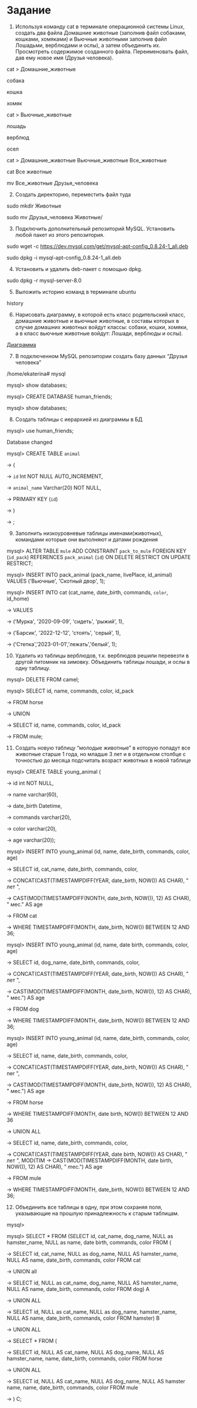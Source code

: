 # Задание
1. Используя команду cat в терминале операционной системы Linux, создать два файла Домашние животные (заполнив файл собаками, кошками, хомяками) и Вьючные животными заполнив файл Лошадьми, верблюдами и ослы), а затем объединить их. Просмотреть содержимое созданного файла. Переименовать файл, дав ему новое имя (Друзья человека).

cat > Домашние_животные

собака 

кошка 

хомяк

cat > Вьючные_животные

лошадь

верблюд

осел

cat > Домашние_животные Вьючные_животные Все_животные

cat Все животные

mv Все_животные Друзья_человека

2. Создать директорию, переместить файл туда

sudo mkdir Животные

sudo mv Друзья_человека Животные/

3. Подключить дополнительный репозиторий MySQL. Установить любой пакет из этого репозитория.

sudo wget -c https://dev.mysql.com/get/mysql-apt-config_0.8.24-1_all.deb

sudo dpkg -i mysql-apt-config_0.8.24-1_all.deb

4. Установить и удалить deb-пакет с помощью dpkg.

sudo dpkg -r mysql-server-8.0

5. Выложить историю команд в терминале ubuntu

history

6. Нарисовать диаграмму, в которой есть класс родительский класс, домашние животные и вьючные животные, в составы которых в случае домашних животных войдут классы: собаки, кошки, хомяки, а в класс вьючные животные войдут: Лошади, верблюды и ослы).

<a href="diagramm/ClassDiagramm.drawio.png" target="_blank">Диаграмма</a>

7. В подключенном MySQL репозитории создать базу данных “Друзья человека”

/home/ekaterina# mysql

mysql> show databases;

mysql> CREATE DATABASE human_friends;

mysql> show databases;

8. Создать таблицы с иерархией из диаграммы в БД

mysql> use human_friends;

Database changed

mysql> CREATE TABLE `animal`

-> (

-> `id` Int NOT NULL AUTO_INCREMENT,

-> `animal_name` Varchar(20) NOT NULL,

-> PRIMARY KEY (`id`)

-> )

-> ;

9. Заполнить низкоуровневые таблицы именами(животных), командами которые они выполняют и датами рождения

mysql> ALTER TABLE `mule` ADD CONSTRAINT `pack_to_mule` FOREIGN KEY (`id_pack`) REFERENCES `pack_animal` (`id`) ON DELETE RESTRICT ON UPDATE RESTRICT;

mysql> INSERT INTO pack_animal (pack_name, livePlace, id_animal) VALUES ('Вьючные', 'Скотный двор', 1);

mysql> INSERT INTO cat (cat_name, date_birth, commands, `color`, id_home)

-> VALUES

-> ('Мурка', '2020-09-09', 'сидеть', 'рыжий', 1),

-> ('Барсик', '2022-12-12', 'стоять', 'серый', 1),

-> ('Степка','2023-01-01','лежать','белый', 1);

10. Удалить из таблицы верблюдов, т.к. верблюдов решили перевезти в другой питомник на зимовку. Объединить таблицы лошади, и ослы в одну таблицу.

mysql> DELETE FROM camel;

mysql> SELECT id, name, commands, color, id_pack

-> FROM horse

-> UNION

-> SELECT id, name, commands, color, id_pack

-> FROM mule;

11. Создать новую таблицу “молодые животные” в которую попадут все животные старше 1 года, но младше 3 лет и в отдельном столбце с точностью до месяца подсчитать возраст животных в новой таблице

mysql> CREATE TABLE young_animal (

-> id int NOT NULL,

-> name varchar(60),

-> date_birth Datetime,

-> commands varchar(20),

-> color varchar(20),

-> age varchar(20));

mysql> INSERT INTO young_animal (id, name, date_birth, commands, color, age)

-> SELECT id, cat_name, date_birth, commands, color,

-> CONCAT(CAST(TIMESTAMPDIFF(YEAR, date_birth, NOW()) AS CHAR), " лет ",

-> CAST(MOD(TIMESTAMPDIFF(NONTH, date_birth, NOW()), 12) AS CHAR), " мес." AS age

-> FROM cat

-> WHERE TIMESTAMPDIFF(MONTH, date_birth, NOW()) BETWEEN 12 AND 36; 

mysql> INSERT INTO young_animal (id, name, date birth, commands, color, age)

-> SELECT id, dog_name, date_birth, commands, color,

-> CONCAT(CAST(TIMESTAMPDIFF(YEAR, date_birth, NOW()) AS CHAR), " лет ",

-> CAST(MOD(TIMESTAMPDIFF(MONTH, date_birth, NOW()), 12) AS CHAR), " мес.") AS age

-> FROM dog

-> WHERE TIMESTAMPDIFF(MONTH, date_birth, NOW()) BETWEEN 12 AND 36;

mysql> INSERT INTO young_animal (id, name, date_birth, commands, color, age)

-> SELECT id, name, date_birth, commands, color,

-> CONCAT(CAST(TIMESTAMPDIFF(YEAR, date_birth, NOW()) AS CHAR), " ner ",

-> CAST(MOD(TIMESTAMPDIFF(MONTH, date_birth, NOW()), 12) AS CHAR), " мес.") AS age

-> FROM horse

-> WHERE TIMESTAMPDIFF(MONTH, date birth, NOW()) BETWEEN 12 AND 36

-> UNION ALL

-> SELECT id, name, date_birth, commands, color,

-> CONCAT(CAST(TIMESTAMPDIFF(YEAR, date birth, NOW()) AS CHAR), " лет ", MOD(TIM  -> CAST(MOD(TIMESTAMPDIFF(MONTH, date birth, NOW()), 12) AS CHAR), " mec.") AS age
 
 -> FROM mule
 
 -> WHERE TIMESTAMPDIFF(MONTH, date_birth, NOW()) BETWEEN 12 AND 36;

12. Объединить все таблицы в одну, при этом сохраняя поля, указывающие на прошлую принадлежность к старым таблицам.

mysql>

mysql> SELECT * FROM (SELECT id, cat_name, dog_name, NULL as hamster_name, NULL as name, date birth, commands, color FROM (

-> SELECT id, cat_name, NULL as dog_name, NULL AS hamster_name, NULL AS name, date_birth, commands, color FROM cat

-> UNION all

-> SELECT id, NULL as cat_name, dog_name, NULL AS hamster_name, NULL AS name, date_birth, commands, color FROM dog) A

-> UNION ALL

-> SELECT id, NULL as cat_name, NULL as dog_name, hamster_name, NULL AS name, date_birth, commands, color FROM hamster) В

-> UNION ALL

-> SELECT * FROM (

-> SELECT id, NULL AS cat_name, NULL AS dog_name, NULL AS hamster_name, name, date_birth, commands, color FROM horse

-> UNION ALL

-> SELECT id, NULL AS cat_name, NULL AS dog_name, NULL AS hamster name, name, date_birth, commands, color FROM mule

-> ) C; 
